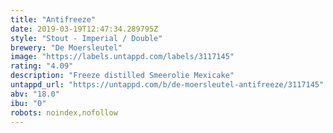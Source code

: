 ```yaml
---
title: "Antifreeze"
date: 2019-03-19T12:47:34.289795Z
style: "Stout - Imperial / Double"
brewery: "De Moersleutel"
image: "https://labels.untappd.com/labels/3117145"
rating: "4.09"
description: "Freeze distilled Smeerolie Mexicake"
untappd_url: "https://untappd.com/b/de-moersleutel-antifreeze/3117145"
abv: "18.0"
ibu: "0"
robots: noindex,nofollow
---
```

